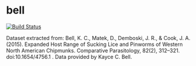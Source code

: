 # bell
[![Build Status](https://travis-ci.org/globalbioticinteractions/bell.svg?branch=master)](https://travis-ci.org/globalbioticinteractions/bell)

Dataset extracted from: Bell, K. C., Matek, D., Demboski, J. R., & Cook, J. A. (2015). Expanded Host Range of Sucking Lice and Pinworms of Western North American Chipmunks. Comparative Parasitology, 82(2), 312–321. doi:10.1654/4756.1 . Data provided by Kayce C. Bell.
